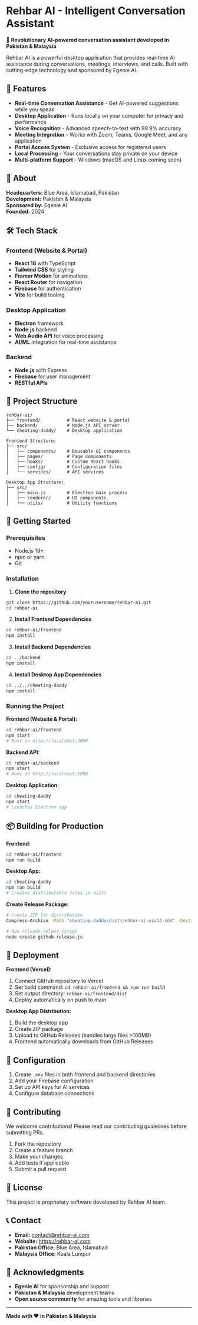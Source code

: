 # Rehbar AI - Intelligent Conversation Assistant

🚀 **Revolutionary AI-powered conversation assistant developed in Pakistan & Malaysia**

Rehbar AI is a powerful desktop application that provides real-time AI assistance during conversations, meetings, interviews, and calls. Built with cutting-edge technology and sponsored by Egenie AI.

## 🌟 Features

- **Real-time Conversation Assistance** - Get AI-powered suggestions while you speak
- **Desktop Application** - Runs locally on your computer for privacy and performance
- **Voice Recognition** - Advanced speech-to-text with 99.9% accuracy
- **Meeting Integration** - Works with Zoom, Teams, Google Meet, and any application
- **Portal Access System** - Exclusive access for registered users
- **Local Processing** - Your conversations stay private on your device
- **Multi-platform Support** - Windows (macOS and Linux coming soon)

## 🏢 About

**Headquarters:** Blue Area, Islamabad, Pakistan  
**Development:** Pakistan & Malaysia  
**Sponsored by:** Egenie AI  
**Founded:** 2024

## 🛠️ Tech Stack

### Frontend (Website & Portal)
- **React 18** with TypeScript
- **Tailwind CSS** for styling
- **Framer Motion** for animations
- **React Router** for navigation
- **Firebase** for authentication
- **Vite** for build tooling

### Desktop Application
- **Electron** framework
- **Node.js** backend
- **Web Audio API** for voice processing
- **AI/ML** integration for real-time assistance

### Backend
- **Node.js** with Express
- **Firebase** for user management
- **RESTful APIs**

## 📁 Project Structure

```
rehbar-ai/
├── frontend/          # React website & portal
├── backend/           # Node.js API server
└── cheating-daddy/    # Desktop application

Frontend Structure:
├── src/
│   ├── components/    # Reusable UI components
│   ├── pages/         # Page components
│   ├── hooks/         # Custom React hooks
│   ├── config/        # Configuration files
│   └── services/      # API services

Desktop App Structure:
├── src/
│   ├── main.js        # Electron main process
│   ├── renderer/      # UI components
│   └── utils/         # Utility functions
```

## 🚀 Getting Started

### Prerequisites
- Node.js 18+ 
- npm or yarn
- Git

### Installation

1. **Clone the repository**
```bash
git clone https://github.com/yourusername/rehbar-ai.git
cd rehbar-ai
```

2. **Install Frontend Dependencies**
```bash
cd rehbar-ai/frontend
npm install
```

3. **Install Backend Dependencies**
```bash
cd ../backend
npm install
```

4. **Install Desktop App Dependencies**
```bash
cd ../../cheating-daddy
npm install
```

### Running the Project

**Frontend (Website & Portal):**
```bash
cd rehbar-ai/frontend
npm start
# Runs on http://localhost:3000
```

**Backend API:**
```bash
cd rehbar-ai/backend
npm start
# Runs on http://localhost:5000
```

**Desktop Application:**
```bash
cd cheating-daddy
npm start
# Launches Electron app
```

## 📦 Building for Production

**Frontend:**
```bash
cd rehbar-ai/frontend
npm run build
```

**Desktop App:**
```bash
cd cheating-daddy
npm run build
# Creates distributable files in dist/
```

**Create Release Package:**
```bash
# Create ZIP for distribution
Compress-Archive -Path "cheating-daddy\dist\rehbar-ai-win32-x64" -DestinationPath "Rehbar-AI-Desktop-v1.0.0.zip" -Force

# Run release helper script
node create-github-release.js
```

## 🚀 Deployment

**Frontend (Vercel):**
1. Connect GitHub repository to Vercel
2. Set build command: `cd rehbar-ai/frontend && npm run build`
3. Set output directory: `rehbar-ai/frontend/dist`
4. Deploy automatically on push to main

**Desktop App Distribution:**
1. Build the desktop app
2. Create ZIP package
3. Upload to GitHub Releases (handles large files >100MB)
4. Frontend automatically downloads from GitHub Releases

## 🔧 Configuration

1. Create `.env` files in both frontend and backend directories
2. Add your Firebase configuration
3. Set up API keys for AI services
4. Configure database connections

## 🤝 Contributing

We welcome contributions! Please read our contributing guidelines before submitting PRs.

1. Fork the repository
2. Create a feature branch
3. Make your changes
4. Add tests if applicable
5. Submit a pull request

## 📄 License

This project is proprietary software developed by Rehbar AI team.

## 📞 Contact

- **Email:** contact@rehbar-ai.com
- **Website:** https://rehbar-ai.com
- **Pakistan Office:** Blue Area, Islamabad
- **Malaysia Office:** Kuala Lumpur

## 🙏 Acknowledgments

- **Egenie AI** for sponsorship and support
- **Pakistan & Malaysia** development teams
- **Open source community** for amazing tools and libraries

---

**Made with ❤️ in Pakistan & Malaysia**
